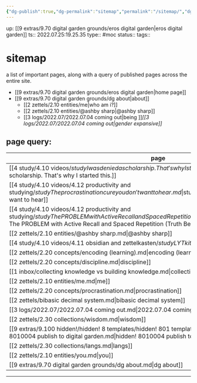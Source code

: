 ```yaml
---
{"dg-publish":true,"dg-permalink":"sitemap","permalink":"/sitemap/","dgHomeLink":true,"dgPassFrontmatter":false}
---
```



up: [[9 extras/9.70 digital garden grounds/eros digital garden|eros digital garden]]
ts:: 2022.07.25:19.25.35
type:: #moc
status:: 
tags:: 

# sitemap
a list of important pages,
along with a query of published pages across the entire site.

- [[9 extras/9.70 digital garden grounds/eros digital garden|home page]]
- [[9 extras/9.70 digital garden grounds/dg about|about]]
	- [[2 zettels/2.10 entities/me|who am i?]]
	- [[2 zettels/2.10 entities/@ashby sharp|@ashby sharp]]
	- [[3 logs/2022.07/2022.07.04 coming out|being ]]*[[3 logs/2022.07/2022.07.04 coming out|gender expansive]]*


## page query:
| page                                                                                                                                                                                                                                               |
| -------------------------------------------------------------------------------------------------------------------------------------------------------------------------------------------------------------------------------------------------- |
| [[4 study/4.10 videos/$study I was denied a scholarship. That's why I started this..md\|$study I was denied a scholarship. That's why I started this.]]                                                                                            |
| [[4 study/4.10 videos/4.12 productivity and studying/$study The procrastination cure you don't want to hear.md\|$study The procrastination cure you don't want to hear]]                                                                           |
| [[4 study/4.10 videos/4.12 productivity and studying/$study The PROBLEM with Active Recall and Spaced Repetition (Truth Behind Studying Smarter).md\|$study The PROBLEM with Active Recall and Spaced Repetition (Truth Behind Studying Smarter)]] |
| [[2 zettels/2.10 entities/@ashby sharp.md\|@ashby sharp]]                                                                                                                                                                                          |
| [[4 study/4.10 videos/4.11 obsidian and zettelkasten/$study LYT kit 6.md\|$study LYT kit 6]]                                                                                                                                                       |
| [[2 zettels/2.20 concepts/encoding (learning).md\|encoding (learning)]]                                                                                                                                                                            |
| [[2 zettels/2.20 concepts/discipline.md\|discipline]]                                                                                                                                                                                              |
| [[1 inbox/collecting knowledge vs building knowledge.md\|collecting knowledge vs building knowledge]]                                                                                                                                              |
| [[2 zettels/2.10 entities/me.md\|me]]                                                                                                                                                                                                              |
| [[2 zettels/2.20 concepts/procrastination.md\|procrastination]]                                                                                                                                                                                    |
| [[2 zettels/bibasic decimal system.md\|bibasic decimal system]]                                                                                                                                                                                    |
| [[3 logs/2022.07/2022.07.04 coming out.md\|2022.07.04 coming out]]                                                                                                                                                                                 |
| [[2 zettels/2.30 collections/wisdom.md\|wisdom]]                                                                                                                                                                                                   |
| [[9 extras/9.100 hidden!/hidden! 8 templates/hidden! 801 templater/hidden! 8010000 general/hidden! 8010004 publish to digital garden.md\|hidden! 8010004 publish to digital garden]]                                                               |
| [[2 zettels/2.30 collections/langs.md\|langs]]                                                                                                                                                                                                     |
| [[2 zettels/2.10 entities/you.md\|you]]                                                                                                                                                                                                            |
| [[9 extras/9.70 digital garden grounds/dg about.md\|dg about]]                                                                                                                                                                                     |


---

